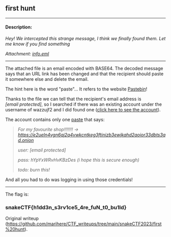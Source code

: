 ## first hunt

---

#### Description:  
*Hey! We intercepted this strange message, I think we finally found them. Let me know if you find something*

*Attachment: [info.eml](https://github.com/marihere/CTF_writeups/tree/main/snakeCTF2023/flightyflightflight/attachment/info.eml)*

---

The attached file is an email encoded with BASE64. The decoded message says
that an URL link has been changed and that the recipient should paste it
somewhere else and delete the email.

The hint here is the word "paste"... It refers to the website
[Pastebin](https://pastebin.com)!

Thanks to the file we can tell that the recipient's email address is
*[email protected]*, so I searched if there was an existing account under the
username of wazzujf2 and I did found one ([click here to see the
account](https://pastebin.com/u/wazzujf2)).

The account contains only one [paste](https://pastebin.com/xZMgCeVM) that
says:

> *For my favourite shop!!!!!!! ->
> https://e2ueln4vgn6qj2q4vwkcntkeg3ftinizb3ewjkahd2aoior33dbts3qd.onion*  
>  
>  
> *user: [email protected]*  
>  
> *pass: hYpYxWRvHvKBzDes (i hope this is secure enough)*  
>  
>  
> *todo: burn this!*

And all you had to do was logging in using those credentials!

---

The flag is:  
### snakeCTF{h1dd3n_s3rv1ce5_4re_fuN_t0_bu1ld}

Original writeup
(https://github.com/marihere/CTF_writeups/tree/main/snakeCTF2023/first%20hunt).